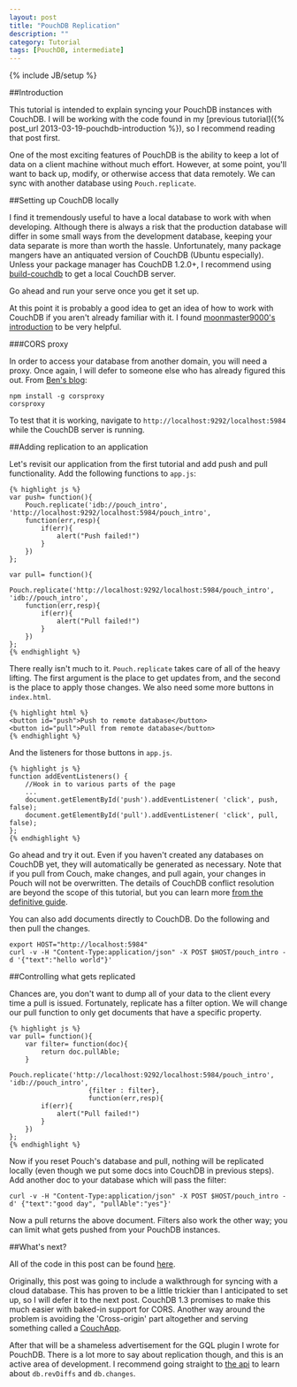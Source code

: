 ```yaml
---
layout: post
title: "PouchDB Replication"
description: ""
category: Tutorial
tags: [PouchDB, intermediate]
---
```

{% include JB/setup %}

##Introduction

This tutorial is intended to explain syncing your PouchDB instances with CouchDB.  I will be
working with the code found in my [previous tutorial]({% post_url 2013-03-19-pouchdb-introduction %}),
so I recommend reading that post first.

One of the most exciting features of PouchDB is the ability to keep a lot of data on a client machine
without much effort.  However, at some point, you'll want to back up, modify, or otherwise access
that data remotely.  We can sync with another database using `Pouch.replicate`.

##Setting up CouchDB locally

I find it tremendously useful to have a local database to work with when developing.  Although there is
always a risk that the production database will differ in some small ways from the development database,
keeping your data separate is more than worth the hassle. Unfortunately, many package mangers have
an antiquated version of CouchDB (Ubuntu especially).  Unless your package manager has CouchDB 1.2.0+,
I recommend using [build-couchdb](https://github.com/iriscouch/build-couchdb) to get a local CouchDB server.

Go ahead and run your serve once you get it set up.

At this point it is probably a good idea to get an idea of how to work with CouchDB if you aren't already familiar
with it.  I found [moonmaster9000's introduction](https://github.com/moonmaster9000/intro_to_couchdb) to be very helpful.

###CORS proxy

In order to access your database from another domain, you will need a proxy.
Once again, I will defer to someone else who
has already figured this out.  From [Ben's blog](http://pennyhacks.com/2013/01/28/setting-up-pouchdb-with-couchdb/):

    npm install -g corsproxy
    corsproxy

To test that it is working, navigate to `http://localhost:9292/localhost:5984`
while the CouchDB server is running.

##Adding replication to an application

Let's revisit our application from the first tutorial and add push and pull functionality.
Add the following functions to `app.js`:

    {% highlight js %}
    var push= function(){
        Pouch.replicate('idb://pouch_intro', 'http://localhost:9292/localhost:5984/pouch_intro',
        function(err,resp){
            if(err){
                alert("Push failed!")
            }
        })
    };

    var pull= function(){
        Pouch.replicate('http://localhost:9292/localhost:5984/pouch_intro', 'idb://pouch_intro',
        function(err,resp){
            if(err){
                alert("Pull failed!")
            }
        })
    };
    {% endhighlight %}

There really isn't much to it.  `Pouch.replicate` takes care of all of the heavy lifting.  The first argument is
the place to get updates from, and the second is the place to apply those changes.  We also need some more
buttons in `index.html`.

    {% highlight html %}
    <button id="push">Push to remote database</button>
    <button id="pull">Pull from remote database</button>
    {% endhighlight %}

And the listeners for those buttons in `app.js`.

    {% highlight js %}
    function addEventListeners() {
        //Hook in to various parts of the page
        ...
        document.getElementById('push').addEventListener( 'click', push, false);
        document.getElementById('pull').addEventListener( 'click', pull, false);
    };
    {% endhighlight %}

Go ahead and try it out.  Even if you haven't created any databases on CouchDB yet, they
will automatically be generated as necessary.  Note that if you pull from Couch, make changes, and pull
again, your changes in Pouch will not be overwritten.  The details of CouchDB conflict resolution are
beyond the scope of this tutorial, but you can learn more [from the definitive guide](http://guide.couchdb.org/draft/conflicts.html).

You can also add documents directly to CouchDB.  Do the following and then pull the changes.

    export HOST="http://localhost:5984"
    curl -v -H "Content-Type:application/json" -X POST $HOST/pouch_intro -d '{"text":"hello world"}'

##Controlling what gets replicated

Chances are, you don't want to dump all of your data to the client every time a pull is issued.  Fortunately,
replicate has a filter option.  We will change our pull function to only get documents that have a specific
property.

    {% highlight js %}
    var pull= function(){
        var filter= function(doc){
            return doc.pullAble;
        }
        Pouch.replicate('http://localhost:9292/localhost:5984/pouch_intro', 'idb://pouch_intro',
                        {filter : filter},
                        function(err,resp){
            if(err){
                alert("Pull failed!")
            }
        })
    };
    {% endhighlight %}

Now if you reset Pouch's database and pull, nothing will be replicated locally (even though we put some docs
into CouchDB in previous steps).  Add another doc to your database which will pass the filter:

    curl -v -H "Content-Type:application/json" -X POST $HOST/pouch_intro -d' {"text":"good day", "pullAble":"yes"}'

Now a pull returns the above document.  Filters also work the other way; you can limit what gets pushed
from your PouchDB instances.

##What's next?

All of the code in this post can be found [here](https://github.com/briantoth/briantoth.github.com/tree/master/assets/code/pouchdb_replication).


Originally, this post was going to include a walkthrough for syncing with a cloud database.  This has proven
to be a little trickier than I anticipated to set up, so I will defer it to the next post.  CouchDB 1.3
promises to make this much easier with baked-in support for CORS.  Another way around the problem is avoiding
the 'Cross-origin' part altogether and serving something called a [CouchApp](http://couchapp.org/page/what-is-couchapp).

After that will be a shameless advertisement for the GQL plugin I wrote for PouchDB.  There is a lot more
to say about replication though, and this is an active area of development.  I recommend going straight
to [the api](http://pouchdb.com/api.html#replicate_a_database) to learn about `db.revDiffs` and
`db.changes`.
